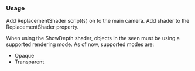 ### Usage

Add ReplacementShader script(s) on to the main camera. Add shader to the ReplacementShader property.

When using the ShowDepth shader, objects in the seen must be using a supported rendering mode. As of now, supported modes are:

- Opaque
- Transparent
